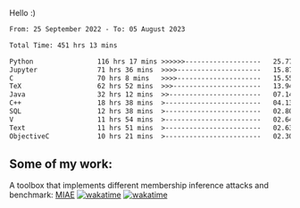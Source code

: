 Hello :)


<!--START_SECTION:waka-->

```txt
From: 25 September 2022 - To: 05 August 2023

Total Time: 451 hrs 13 mins

Python                116 hrs 17 mins >>>>>>-------------------   25.77 %
Jupyter               71 hrs 36 mins  >>>>---------------------   15.87 %
C                     70 hrs 8 mins   >>>>---------------------   15.55 %
TeX                   62 hrs 52 mins  >>>----------------------   13.94 %
Java                  32 hrs 12 mins  >>-----------------------   07.14 %
C++                   18 hrs 38 mins  >------------------------   04.13 %
SQL                   12 hrs 38 mins  >------------------------   02.80 %
V                     11 hrs 54 mins  >------------------------   02.64 %
Text                  11 hrs 51 mins  >------------------------   02.63 %
ObjectiveC            10 hrs 21 mins  >------------------------   02.30 %
```

<!--END_SECTION:waka-->

## Some of my work: 

A toolbox that implements different membership inference attacks and benchmark: [MIAE](https://github.com/RPI-DSPlab) [![wakatime](https://wakatime.com/badge/user/18ac89f5-baf8-49e6-a5ee-d9272435ce3a/project/3e6541fd-578f-4d9d-9080-f2a42b2d10e1.svg)](https://wakatime.com/badge/user/18ac89f5-baf8-49e6-a5ee-d9272435ce3a/project/3e6541fd-578f-4d9d-9080-f2a42b2d10e1) [![wakatime](https://wakatime.com/badge/user/18ac89f5-baf8-49e6-a5ee-d9272435ce3a/project/5d5826e9-c6d6-4d86-8b00-0d1608c5f167.svg)](https://wakatime.com/badge/user/18ac89f5-baf8-49e6-a5ee-d9272435ce3a/project/5d5826e9-c6d6-4d86-8b00-0d1608c5f167)
